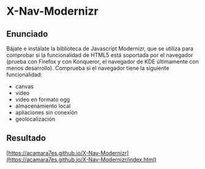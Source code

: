 # X-Nav-Modernizr

## Enunciado
Bájate e instálate la biblioteca de Javascript Modernizr, que se utiliza para comprobar si la funcionalidad de HTML5 está soportada por el navegador (prueba con Firefox y con Konqueror, el navegador de KDE últimamente con menos desarrollo). Comprueba si el navegador tiene la siguiente funcionalidad:
-  canvas
-  video
-  video en formato ogg
-  almacenamiento local
-  apliaciones sin conexión
-  geolocalización

## Resultado

[https://acamara7es.github.io/X-Nav-Modernizr](https://acamara7es.github.io/X-Nav-Modernizr/index.html)
